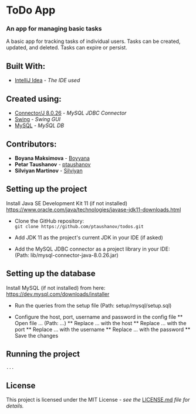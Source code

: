 # ToDo App

### An app for managing basic tasks

A basic app for tracking tasks of individual users.
Tasks can be created, updated, and deleted.
Tasks can expire or persist.

## Built With:

* [IntelliJ Idea](https://www.jetbrains.com/idea/) - *The IDE used*

## Created using:

* [Connector/J 8.0.26](https://dev.mysql.com/downloads/connector/j/) - *MySQL JDBC Connector*
* [Swing](https://dev.mysql.com/downloads/connector/j/) - *Swing GUI*
* [MySQL](https://www.mysql.com/) - *MySQL DB*

## Contributors:

* **Boyana Maksimova** - [Boyyana](https://github.com/Boyyana)
* **Petar Taushanov** - [ptaushanov](https://github.com/ptaushanov)
* **Silviyan Martinov** - [Silviyan](https://github.com/Silviyan)

## Setting up the project

Install Java SE Development Kit 11 (if not installed)  
https://www.oracle.com/java/technologies/javase-jdk11-downloads.html

* Clone the GitHub repository:  
  ``
  git clone https://github.com/ptaushanov/todos.git
  ``

* Add JDK 11 as the project's current JDK in your IDE (if asked)

* Add the MySQL JDBC connector as a project library in your IDE:  
  (Path: lib/mysql-connector-java-8.0.26.jar)


## Setting up the database

Install MySQL (if not installed) from here:
https://dev.mysql.com/downloads/installer

* Run the queries from the setup file
  (Path: setup/mysql/setup.sql)

* Configure the host, port, username and password in the config file
  ** Open file ... (Path: ...)
  ** Replace ... with the host
  ** Replace ... with the port
  ** Replace ... with the username
  ** Replace ... with the password
  ** Save the changes

## Running the project
    ...

## License

This project is licensed under the MIT License - *see
the* [LICENSE.md](https://github.com/ptaushanov/todos/blob/development/LICENSE) *file for details.*
